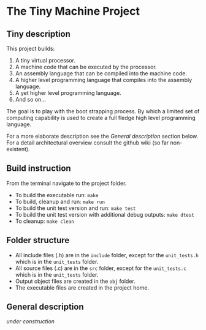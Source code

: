 # The Tiny Machine Project
## Tiny description

This project builds:
1. A tiny virtual processor. 
2. A machine code that can be executed by the processor.
3. An assembly language that can be compiled into the machine code. 
4. A higher level programming language that compiles into the assembly language. 
5. A yet higher level programming language. 
6. And so on...

The goal is to play with the boot strapping process. By which a limited set of
computing capability is used to create a full fledge high level programming 
language. 

For a more elaborate description see the _General description_ section below. 
For a detail architectural overview consult the github wiki (so far non-existent).

## Build instruction 

From the terminal navigate to the project folder.

* To build the executable run: `make`
* To build, cleanup and run:
    `make run`
* To build the unit test version and run:
    `make test`
* To build the unit test version with additional debug outputs:
    `make dtest`
* To cleanup:
    `make clean`

## Folder structure

* All include files (.h) are in the `include` folder, except for the
 `unit_tests.h` which is in the `unit_tests` folder. 
* All source files (.c) are in the `src` folder, except for the
 `unit_tests.c` which is in the `unit_tests` folder. 
* Output object files are created in the `obj` folder. 
* The executable files are created in the project home. 

## General description

*under construction*